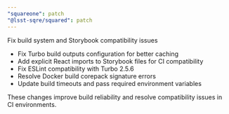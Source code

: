 ```yaml
---
"squareone": patch
"@lsst-sqre/squared": patch
---
```


Fix build system and Storybook compatibility issues

- Fix Turbo build outputs configuration for better caching
- Add explicit React imports to Storybook files for CI compatibility
- Fix ESLint compatibility with Turbo 2.5.6
- Resolve Docker build corepack signature errors
- Update build timeouts and pass required environment variables

These changes improve build reliability and resolve compatibility issues in CI environments.